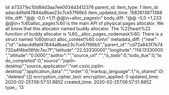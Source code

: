 id: b73371ec10d84d3aa7ee0034d3412376
parent_id: 
item_type: 1
item_id: adacdd9af47844a8bae23c7ce57f66b5
item_updated_time: 1582613871368
title_diff: "@@ -0,0 +1,11 @@\n+alloc_pages\n"
body_diff: "@@ -0,0 +1,233 @@\n+%60alloc_pages%60 is the main API of physical pages allocator. We all know that this allocator named buddy allocator. The %22heart%22 function of buddy allocator is %60__alloc_pages_nodemask%60. There is a struct named %60struct alloc_context%60 con\n"
metadata_diff: {"new":{"id":"adacdd9af47844a8bae23c7ce57f66b5","parent_id":"cd72a843f7b74732a4f4ba56fdc7ac7f","latitude":"22.53330000","longitude":"114.13330000","altitude":"0.0000","author":"","source_url":"","is_todo":0,"todo_due":0,"todo_completed":0,"source":"joplin-desktop","source_application":"net.cozic.joplin-desktop","application_data":"","order":0,"markup_language":1,"is_shared":0},"deleted":[]}
encryption_cipher_text: 
encryption_applied: 0
updated_time: 2020-02-25T06:57:51.885Z
created_time: 2020-02-25T06:57:51.885Z
type_: 13